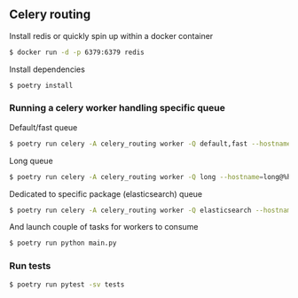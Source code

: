 ## Celery routing

Install redis or quickly spin up within a docker container

```bash
$ docker run -d -p 6379:6379 redis
```

Install dependencies

```bash
$ poetry install
```

### Running a celery worker handling specific queue

Default/fast queue

```bash
$ poetry run celery -A celery_routing worker -Q default,fast --hostname=default@%h -l info --concurrency 1
```

Long queue

```bash
$ poetry run celery -A celery_routing worker -Q long --hostname=long@%h -l info --concurrency 1
```

Dedicated to specific package (elasticsearch) queue

```bash
$ poetry run celery -A celery_routing worker -Q elasticsearch --hostname=es@%h -l info --concurrency 2
```

And launch couple of tasks for workers to consume

```bash
$ poetry run python main.py
```


### Run tests

```bash
$ poetry run pytest -sv tests
```
